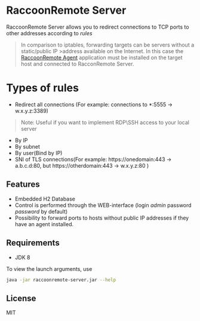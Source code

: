 # RaccoonRemote Server
RaccoonRemote Server allows you to redirect connections to TCP ports to other addresses according to _rules_
>In comparison to iptables, forwarding targets can be servers without a static/public IP >address available on the Internet.
>In this case the [RaccoonRemote Agent](https://github.com/petya136900/raccoon-remote-agent) application must be installed on the target host and connected to RacconRemote Server.

# Types of rules
- Redirect all connections (For example: connections to *:5555 -> w.x.y.z:3389)
> Note: Useful if you want to implement RDP\SSH access to your local server
- By IP
- By subnet
- By user(Bind by IP)
- SNI of TLS connections(For example: https://onedomain:443 -> a.b.c.d:80, but  https://otherdomain:443 -> w.x.y.z:80 )

## Features
- Embedded H2 Database
- Control is performed through the WEB-interface (login _admin_ password _password_ by default)
- Possibility to forward ports to hosts without public IP addresses if they have an agent installed.
## Requirements
- JDK 8

To view the launch arguments, use
```sh
java -jar raccoonremote-server.jar --help
```
## License

MIT